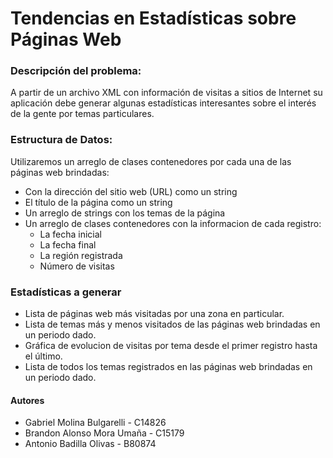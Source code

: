 # Tendencias en Estadísticas sobre Páginas Web

### Descripción del problema:
A partir de un archivo XML con información de visitas a sitios de Internet su aplicación debe generar algunas estadísticas interesantes sobre el interés de la gente por temas particulares.

### Estructura de Datos:

Utilizaremos un arreglo de clases contenedores por cada una de las páginas web brindadas:
  * Con la dirección del sitio web (URL) como un string
  * El título de la página como un string
  * Un arreglo de strings con los temas de la página
  * Un arreglo de clases contenedores con la informacion de cada registro:
    * La fecha inicial
    * La fecha final
    * La región registrada
    * Número de visitas

### Estadísticas a generar
  * Lista de páginas web más visitadas por una zona en particular.
  * Lista de temas más y menos visitados de las páginas web brindadas en un periodo dado.
  * Gráfica de evolucion de visitas por tema desde el primer registro hasta el último.
  * Lista de todos los temas registrados en las páginas web brindadas en un periodo dado.


#### Autores  

* Gabriel Molina Bulgarelli - C14826
* Brandon Alonso Mora Umaña - C15179
* Antonio Badilla Olivas - B80874
